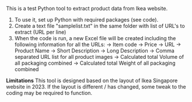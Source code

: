 This is a test Python tool to extract product data from Ikea website.

1. To use it, set up Python with required packages (see code).
2. Create a text file "samplelist.txt" in the same folder with list of URL's to extract (URL per line)
3. When the code is run, a new Excel file will be created including the following information for all the URLs:
   -> Item code
   -> Price
   -> URL
   -> Product Name
   -> Short Description
   -> Long Description
   -> Comma separated URL list for all product images
   -> Calculated total Volume of all packaging combined
   -> Calculated total Weight of all packaging combined

**Limitations**
This tool is designed based on the layout of Ikea Singapore website in 2023. If the layout is different / has changed, some tweak to the coding may be required to function.
